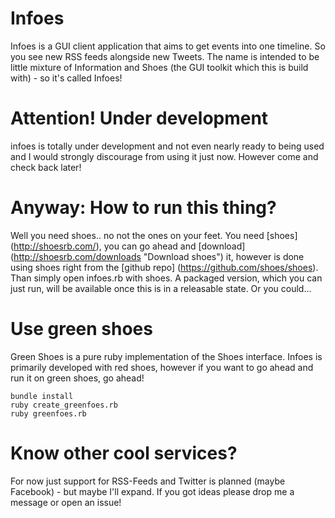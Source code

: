 # Infoes
Infoes is a GUI client application that aims to get events into one timeline. So you see new RSS feeds alongside new Tweets. The name is intended to be little mixture of Information and Shoes (the GUI toolkit which this is build with) - so it's called Infoes!

# Attention! Under development
infoes is totally under development and not even nearly ready to being used and I would strongly discourage from using it just now. However come and check back later!

# Anyway: How to run this thing?
Well you need shoes.. no not the ones on your feet. You need [shoes] (http://shoesrb.com/), you can go ahead and [download] (http://shoesrb.com/downloads "Download shoes") it, however is done using shoes right from the [github repo] (https://github.com/shoes/shoes). Than simply open infoes.rb with shoes.
A packaged version, which you can just run, will be available once this is in a releasable state. Or you could...

# Use green shoes
Green Shoes is a pure ruby implementation of the Shoes interface. Infoes is primarily developed with red shoes, however if you want to go ahead and run it on green shoes, go ahead!

    bundle install
    ruby create_greenfoes.rb
    ruby greenfoes.rb

# Know other cool services?
For now just support for RSS-Feeds and Twitter is planned (maybe Facebook) - but maybe I'll expand. If you got ideas please drop me a message or open an issue!

